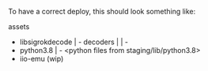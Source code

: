 To have a correct deploy, this should look something like:

assets
 - libsigrokdecode
 | - decoders
 | | - <all the decoders>
 - python3.8
 | - <python files from staging/lib/python3.8>
 - iio-emu (wip)
